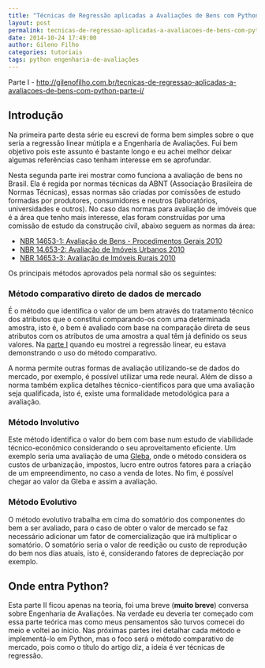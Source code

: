 ```yaml
---
title: "Técnicas de Regressão aplicadas a Avaliações de Bens com Python — Parte II"
layout: post
permalink: tecnicas-de-regressao-aplicadas-a-avaliacoes-de-bens-com-python-parte-ii
date: 2014-10-24 17:49:00
author: Gileno Filho
categories: tutoriais
tags: python engenharia-de-avaliações
---
```


Parte I - http://gilenofilho.com.br/tecnicas-de-regressao-aplicadas-a-avaliacoes-de-bens-com-python-parte-i/

## Introdução

Na primeira parte desta série eu escrevi de forma bem simples sobre o que seria a regressão linear mútipla e a Engenharia de Avaliações. Fui bem objetivo pois este assunto é bastante longo e eu achei melhor deixar algumas referências caso tenham interesse em se aprofundar.

Nesta segunda parte irei mostrar como funciona a avaliação de bens no Brasil. Ela é regida por normas técnicas da ABNT (Associação Brasileira de Normas Técnicas), essas normas são criadas por comissões de estudo formadas por produtores, consumidores e neutros (laboratórios, universidades e outros). No caso das normas para avaliação de imóveis que é a área que tenho mais interesse, elas foram construídas por uma comissão de estudo da construção civil, abaixo seguem as normas da área:

- [NBR 14653-1: Avaliação de Bens - Procedimentos Gerais 2010](https://dl.dropboxusercontent.com/u/9069443/NBR_14653-1_Norma_de_Avaliacoes_de_Bens_-_Procedimentos_Gerais.pdf)
- [NBR 14.653-2: Avaliação de Imóveis Urbanos 2010](https://dl.dropboxusercontent.com/u/9069443/NBR_14.653-2_Imoveis_Urbanos_Revisada_2010.pdf)
- [NBR 14653-3: Avaliação de Imóveis Rurais 2010](https://dl.dropboxusercontent.com/u/9069443/NBR_14653-3_Avaliacao_de_Imoveis_Rurais_1.pdf)

Os principais métodos aprovados pela normal são os seguintes:

### Método comparativo direto de dados de mercado

É o método que identifica o valor de um bem através do tratamento técnico dos atributos que o constitui comparando-os com uma determinada amostra, isto é, o bem é avaliado com base na comparação direta de seus atributos com os atributos de uma amostra a qual têm já definido os seus valores. Na [parte I](http://gilenofilho.com.br/tecnicas-de-regressao-aplicadas-a-avaliacoes-de-bens-com-python-parte-i/) quando eu mostrei a regressão linear, eu estava demonstrando o uso do método comparativo.

A norma permite outras formas de avaliação utilizando-se de dados do mercado, por exemplo, é possível utilizar uma rede neural. Além de disso a norma também explica detalhes técnico-científicos para que uma avaliação seja qualificada, isto é, existe uma formalidade metodológica para a avaliação.

### Método Involutivo

Este método identifica o valor do bem com base num estudo de viabilidade técnico-econômico considerando o seu aproveitamento eficiente. Um exemplo seria uma avaliação de uma [Gleba](http://legislacao.planalto.gov.br/legisla/legislacao.nsf/8b6939f8b38f377a03256ca200686171/a05d1c9a21be8cc603256a1f0044905a?OpenDocument), onde o método considera os custos de urbanização, impostos, lucro entre outros fatores para a criação de um empreendimento, no caso a venda de lotes. No fim, é possível chegar ao valor da Gleba e assim a avaliação.

### Método Evolutivo

O método evolutivo trabalha em cima do somatório dos componentes do bem a ser avaliado, para o caso de obter o valor de mercado se faz necessário adicionar um fator de comercialização que irá multiplicar o somatório. O somatório seria o valor de reedição ou custo de reprodução do bem nos dias atuais, isto é, considerando fatores de depreciação por exemplo.

## Onde entra Python?

Esta parte II ficou apenas na teoria, foi uma breve (**muito breve**) conversa sobre Engenharia de Avaliações. Na verdade eu deveria ter começado com essa parte teórica mas como meus pensamentos são turvos comecei do meio e voltei ao início. Nas próximas partes irei detalhar cada método e implementá-lo em Python, mas o foco será o método comparativo de mercado, pois como o título do artigo diz, a ideia é ver técnicas de regressão.

